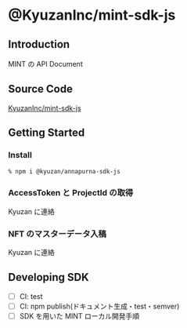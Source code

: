 # @KyuzanInc/mint-sdk-js

## Introduction

MINT の API Document

## Source Code

[KyuzanInc/mint-sdk-js](https://github.com/KyuzanInc/mint-sdk-js)

## Getting Started

### Install

```bash
% npm i @kyuzan/annapurna-sdk-js
```

### AccessToken と ProjectId の取得

Kyuzan に連絡

### NFT のマスターデータ入稿

Kyuzan に連絡

## Developing SDK

- [ ] CI: test
- [ ] CI: npm publish(ドキュメント生成・test・semver)
- [ ] SDK を用いた MINT ローカル開発手順
